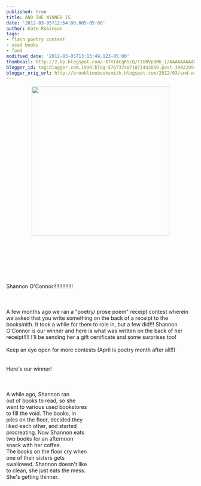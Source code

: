 ```yaml
---
published: true
title: AND THE WINNER IS
date: '2012-03-05T12:54:00.005-05:00'
author: Kate Robinson
tags:
- flash poetry contest
- used books
- food
modified_date: '2012-03-05T13:13:49.123-05:00'
thumbnail: http://2.bp.blogspot.com/-XTVI4CqK5cQ/T1UBVp9M6_I/AAAAAAAAAXU/vwul7dCnjhQ/s72-c/Book-Eating-Boy.jpg
blogger_id: tag:blogger.com,1999:blog-5767374071871443859.post-390229545129213180
blogger_orig_url: http://brooklinebooksmith.blogspot.com/2012/03/and-winner-is.html
---
```


<a href="http://2.bp.blogspot.com/-XTVI4CqK5cQ/T1UBVp9M6_I/AAAAAAAAAXU/vwul7dCnjhQ/s1600/Book-Eating-Boy.jpg"><img style="TEXT-ALIGN: center; MARGIN: 0px auto 10px; WIDTH: 368px; DISPLAY: block; HEIGHT: 400px; CURSOR: hand" id="BLOGGER_PHOTO_ID_5716476773568146418" border="0" alt="" src="http://2.bp.blogspot.com/-XTVI4CqK5cQ/T1UBVp9M6_I/AAAAAAAAAXU/vwul7dCnjhQ/s400/Book-Eating-Boy.jpg" /></a><br /><br /><br /><div><a href="http://4.bp.blogspot.com/-XPz3SXw1OHM/T1T-bjCHsZI/AAAAAAAAAXI/iK337M9tKd0/s1600/odouls.png"></a></div><br /><br /><br /><div>Shannon O'Connor!!!!!!!!!!!!!</div><br /><br /><br /><div>A few months ago we ran a "poetry/ prose poem" receipt contest wherein we asked that you write something on the back of a receipt to the booksmith. It took a while for them to role in, but a few did!!! Shannon O'Connor is our winner and here is what was written on the back of her receipt!!!! I'll be sending her a gift certificate and some surprises too!</div><br />Keep an eye open for more contests (April is poetry month after all!!)<br /><br /><br />Here's our winner!<br /><br /><br /><br />A while ago, Shannon ran<br />out of books to read, so she<br />went to various used bookstores<br />to fill the void. The books, in<br />piles on the floor, decided they<br />liked each other, and started<br />procreating. Now Shannon eats<br />two books for an afternoon<br />snack with her coffee.<br />The books on the floor cry when<br />one of their sisters gets<br />swallowed. Shannon doesn't like<br />to clean, she just eats the mess.<br />She's getting thinner.